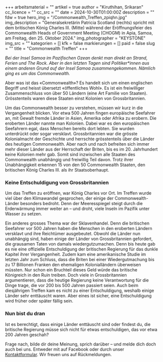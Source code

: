 +++
arbeitsmaterial = ""
artikel = true
author = "Kiruthihan, Srikaran"
cc_licence = ""
cc_src = ""
date = 2024-10-30T01:00:00Z
description = ""
fdw = true
hero_img = "/Commonwealth_Treffen_zpiqhn.jpg"
img_description = "Generalsekretärin Patricia Scotland (rechts) spricht mit dem britischen König Charles III. (Mitte) während der Eröffnungsfeier des Commonwealth Heads of Government Meeting (CHOGM) in Apia, Samoa, am Freitag, den 25. Oktober 2024."
img_photographer = "KEYSTONE"
img_src = ""
kategorien = []
kfk = false
markierungen = []
paid = false
slug = ""
title = "Commonwealth Treffen"
+++

_Bei der Insel Samoa im Pazifischen Ozean denkt man direkt an Strand, Ferien und The Rock. Aber in den letzten Tagen sind Politiker*innen aus einem anderen Grund auf der Insel Samoa zusammengekommen. Nämlich ging es um das Commonwealth._

Aber was ist das «Commonwealth»?  Es handelt sich um einen englischen Begriff und heisst übersetzt «öffentliches Wohl». Es ist ein freiwilliger Zusammenschluss von über 50 Ländern (eine Art Familie von Staaten). Grösstenteils waren diese Staaten einst Kolonien von Grossbritannien.

Um das Commonwealth besser zu verstehen, müssen wir kurz in die Vergangenheit blicken. Vor etwa 500 Jahren fingen europäische Seefahrer an, mit Gewalt fremde Länder in Asien, Amerika oder Afrika zu erobern. Die eroberten Länder nannte man Kolonien. Dabei war es den europäischen Seefahrern egal, dass Menschen bereits dort lebten. Sie wurden unterdrückt oder sogar versklavt. Grossbritannien war die grösste Kolonialmacht der Geschichte und herrschte grösstenteils über die Länder des heutigen Commonwealth. Aber nach und nach befreiten sich immer mehr dieser Länder aus der Herrschaft der Briten, bis es im 20. Jahrhundert keine Kolonien mehr gab. Somit sind inzwischen alle Staaten des Commonwealth unabhängig und freiwillig Teil davon. Trotz ihrer Unabhängigkeit erkennen 15 von den 50 Commonwealth Staaten, den britischen König Charles III. als ihr Staatsoberhaupt.

### Keine Entschuldigung von Grossbritannien

Um das Treffen zu eröffnen, war König Charles vor Ort. Im Treffen wurde viel über den Klimawandel gesprochen, der einige der Commonwealth-Länder besonders bedroht. Denn der Meeresspiegel steigt durch die Erderwärmung immer weiter an – und droht, viele Inseln im Pazifik unter Wasser zu setzen.

Ein anderes grosses Thema war der Sklavenhandel. Denn die britischen Seefahrer vor 500 Jahren haben die Menschen in den eroberten Ländern versklavt und ihre Reichtümer ausgebeutet. Obwohl die Länder nun unabhängig sind, haben einige der Länder von Grossbritannien gefordert, die grausamen Taten von damals wiedergutzumachen. Denn bis heute gab es nie eine offizielle Entschuldigung der britischen Regierung für das dunkle Kapitel ihrer Vergangenheit. Zudem kam eine amerikanische Studie im letzten Jahr zum Schluss, dass die Briten bei einer Wiedergutmachung bis zu 17 Billionen Franken den ehemaligen Kolonialländern überweisen müssten. Nur schon ein Bruchteil dieses Geld würde das britische Königreich in den Ruin treiben. Doch viele in Grossbritannien argumentieren, dass die heutige Regierung keine Verantwortung für die Dinge trage, die vor 200 bis 500 Jahren passiert seien. Auch beim diesjährigen Treffen kam es nicht zu einer Entschuldigung, weshalb einige Länder sehr enttäuscht waren. Aber eines ist sicher, eine Entschuldigung wird früher oder später fällig sein.

### Nun bist du dran

Ist es berechtigt, dass einige Länder enttäuscht sind oder findest du, die britische Regierung müsse sich nicht für etwas entschuldigen, das vor etwa 200 Jahren geschah?

Frage nach, bilde dir deine Meinung, sprich darüber – und melde dich doch auch bei uns. Entweder mit auf Facebook oder durch unser [Kontaktformular](https://www.chinderzytig.ch/kontakt/). Wir freuen uns auf Rückmeldungen.
